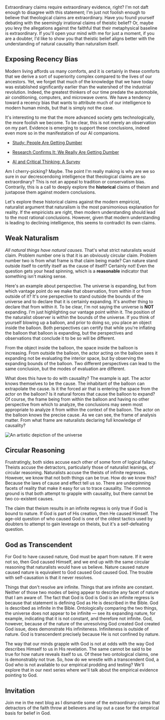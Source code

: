 Extraordinary claims require extraordinary evidence, right?
I'm not daft enough to disagree with this statement; I'm
just not foolish enough to believe that theological claims
are extraordinary. Have you found yourself debating with
the seemingly irrational claims of theistic belief? Or,
maybe you levy the allegations against the faithful that
their metaphysical baseline is extraordinary. If you'll open
your mind with me for just a moment, if you are a doubter,
I'd like to show you that theistic belief aligns better with
the understanding of natural causality than naturalism
itself.

## Exposing Recency Bias

Modern living affords us many comforts, and it is certainly
in these comforts that we derive a sort of superiority complex
compared to the lives of our ancestors. Yet, we forget that
much of the knowledge that we have today was established
significantly earlier than the watershed of the industrial
revolution. Indeed, the greatest thinkers of our time predate
the automobile, air conditioning, computers, and microwave ovens.
We have a tendency toward a recency bias that wants to attribute
much of our intelligence to modern human minds, but that is
simply not the case.

It's interesting to me that the more advanced society gets
technologically, the more foolish we become. To be clear, this
is not merely an observation on my part. Evidence is emerging
to support these conclusions, indeed even more so in the
manifestation of our AI companions.

- [Study: People Are Getting Dumber](https://www.usnews.com/news/national-news/articles/2018-06-14/study-people-are-getting-dumber)

- [Research Confirms It: We Really Are Getting Dumber](https://science.howstuffworks.com/life/inside-the-mind/human-brain/research-confirms-it-really-are-getting-dumber.htm)

- [AI and Critical Thinking: A Survey](https://www.microsoft.com/en-us/research/wp-content/uploads/2025/01/lee_2025_ai_critical_thinking_survey.pdf)

Am I cherry-picking? Maybe. The point I'm really making
is why are we so sure in our decrescendoing intelligence
that theological claims are so extraordinary? This is
not an appeal to tradition or conservatism bias. Contrarily,
this is a call to deeply explore the **historical** claims
of theism and juxtapose them against modern conclusions.

Let's explore these historical claims against the modern
empiricist, naturalist argument that naturalism is the
most parsimonious explanation for reality. If the empiricists
are right, then modern understanding should lead to the
most rational conclusions. However, given that modern
understanding is leading to declining intelligence, this
seems to contradict its own claims.

## Weak Naturalism

_All natural things have natural causes._ That's what strict
naturalists would claim. Problem number one is that it is an
obviously circular claim. Problem number two is from what
frame is that claim being made? Can nature stand outside
itself to certify itself as the cause of itself? Certainly
not! Even the question gets your head spinning, which is a
**reasonable** indicator that something isn't making sense.

Here's an example about perspective. The universe is expanding,
but from which vantage point do
we make that observation, from within it or from outside of
it? It's one perspective to stand outside the bounds of the
universe and to declare that it is certainly expanding. It's
another thing to declare that from within it. To be clear, I'm
not saying the universe is **NOT** expanding. I'm just
highlighting our vantage point within it. The position of
the naturalist observer is within the bounds of the universe.
If you think of yourself blowing up a balloon, and prior to
doing so, you place an object inside the balloon. Both
perspectives can certify that while you're inflating the balloon
that balloon is expanding, but the perspectives and observations
that conclude it to be so will be different.

From the object inside the balloon, the space inside the
balloon is increasing. From outside the balloon, the actor
acting on the balloon sees it expanding not be evaluating
the interior space, but by observing the expanding bounds
of the balloon. Two different perspectives can lead to the
same conclusion, but the modes of evaluation are different.

What does this have to do with causality? The example is apt.
The actor knows themselves to be the cause. The inhabitant of
the balloon can extrapolate the cause. Is it the forced air that
is entering the space from the actor on the balloon? Is it
natural forces that cause the balloon to expand? Of course,
the frame being from within the balloon and having no other
perspective from which to analyze, the conclusions may seem
most appropriate to analyze it from within the context of the
balloon. The actor on the balloon knows the precise cause.
As we can see, the frame of analysis matter. From what frame are
naturalists declaring full knowledge of causality?

![An artistic depiction of the universe](__blogpath__/universe.png)

## Circular Reasoning

Frustratingly, both sides accuse each other of some form of
logical fallacy. Theists accuse the detractors, particularly
those of naturalist leanings, of circular reasoning.
Naturalists accuse the theists of infinite regresses. However,
we know that not both things can be true. How do we know this?
Because the laws of cause and effect tell us so. There are
underpinning facets of reality that make it easy for us to
trace causality. The common ground is that both attempt to
grapple with causality, but there cannot be two co-existent
causes.

The claim that theism results in an infinite regress is only
true if God is bound to nature. If God is part of His
creation, then He caused Himself. The age-old question of who
caused God is one of the oldest tactics used by doubters to
attempt to gain leverage on theists, but it's a self-defeating
question.

## God as Transcendent

For God to have caused nature, God must be apart from nature.
If it were not so, then God caused Himself, and we end up with
the same circular reasoning that naturalists would have us
believe. Nature caused nature caused nature is equivalent to
God caused God caused God. The trouble with self-causation is
that it never resolves.

Things that don't resolve are infinite. Things that are
infinite are constant. Neither of those two modes of being
appear to describe any facet of nature that I am aware of.
The fact that God is God is God is an infinite regress is
because that statement is defining God as He is described in
the Bible. God is described as infinite in the Bible.
Ontologically comparing the two things, the universe does not
appear to be infinite — see its expanding nature, for example,
indicating that it is not constant, and therefore not
infinite. God, however, because of the nature of the
unresolving God created God created God issue, does
demonstrate His infiniteness. Infiniteness is outside of
nature. God is transcendent precisely because He is not
confined by nature.

The way that our minds grapple with God is not at odds with
the way God describes Himself to us in His revelation.
The same cannot be said to be true for how nature reveals
itself to us. Of these two ontological claims, one is
demonstrably not true. So, how do we wrestle with a
transcendent God, a God who is not available to our empirical
prodding and testing? We'll explore that in our next series
where we'll talk about the empirical evidence pointing
to God.

## Invitation

Join me in the next blog as I dismantle some of the
extraordinary claims that detractors of the faith
throw at believers and lay out a case for the
empirical basis for belief in God.
